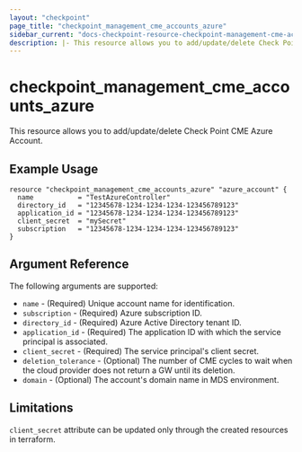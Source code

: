 ```yaml
---
layout: "checkpoint"
page_title: "checkpoint_management_cme_accounts_azure"
sidebar_current: "docs-checkpoint-resource-checkpoint-management-cme-accounts-azure"
description: |- This resource allows you to add/update/delete Check Point CME Azure Account.
---
```


# checkpoint_management_cme_accounts_azure

This resource allows you to add/update/delete Check Point CME Azure Account.

## Example Usage

```hcl
resource "checkpoint_management_cme_accounts_azure" "azure_account" {
  name           = "TestAzureController"
  directory_id   = "12345678-1234-1234-1234-123456789123"
  application_id = "12345678-1234-1234-1234-123456789123"
  client_secret  = "mySecret"
  subscription   = "12345678-1234-1234-1234-123456789123"
}
```

## Argument Reference

The following arguments are supported:

* `name` - (Required) Unique account name for identification.
* `subscription` - (Required) Azure subscription ID.
* `directory_id` - (Required) Azure Active Directory tenant ID.
* `application_id` - (Required) The application ID with which the service principal is associated.
* `client_secret` - (Required) The service principal's client secret.
* `deletion_tolerance` - (Optional) The number of CME cycles to wait when the cloud provider does not return a GW until
  its deletion.
* `domain` - (Optional) The account's domain name in MDS environment.

## Limitations

`client_secret` attribute can be updated only through the created resources in terraform.